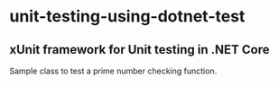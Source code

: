 # unit-testing-using-dotnet-test
## xUnit framework for Unit testing in .NET Core

Sample class to test a prime number checking function.
